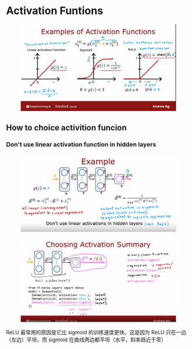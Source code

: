 # Activation Funtions

<figure><img src="../../.gitbook/assets/image (16).png" alt=""><figcaption></figcaption></figure>

## How to choice activition funcion

### Don't use linear activation function in hidden layers

<figure><img src="../../.gitbook/assets/image (20).png" alt=""><figcaption></figcaption></figure>

<figure><img src="../../.gitbook/assets/image (19).png" alt=""><figcaption></figcaption></figure>

ReLU 最常用的原因是它比 sigmoid 的训练速度更快。这是因为 ReLU 只在一边（左边）平坦，而 sigmoid 在曲线两边都平坦（水平，斜率趋近于零）
